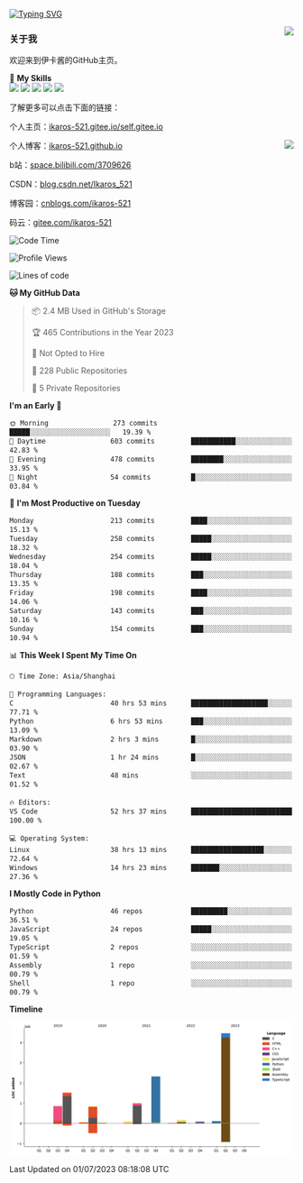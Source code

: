 [![Typing SVG](https://readme-typing-svg.herokuapp.com?size=25&duration=2500&color=8C43EA&vCenter=true&width=200&height=40&lines=Hi+Welcome+%F0%9F%91%8B%F0%9F%8F%BB;I'm+Love丶伊卡洛斯)](https://git.io/typing-svg)

<a href="#">
  <img align="right" src="https://github-readme-stats.vercel.app/api?username=Ikaros-521&count_private=true&show_icons=true&bg_color=15,f2f7fd,E0EAFC" />
</a>

### 关于我

欢迎来到伊卡酱的GitHub主页。

🌟 **My Skills**  
![](https://img.shields.io/badge/-C-A8B9CC?style=flat-square&logo=C&logoColor=fff)
![](https://img.shields.io/badge/-Python-3776AB?style=flat-square&logo=Python&logoColor=fff)
![](https://img.shields.io/badge/-JavaScript-F7DF1E?style=flat-square&logo=JavaScript&logoColor=fff)
![](https://img.shields.io/badge/-C++-00599C?style=flat-square&logo=Cpp&logoColor=fff)
![](https://img.shields.io/badge/-Linux-000000?style=flat-square&logo=Linux&logoColor=fff)

了解更多可以点击下面的链接：  

个人主页：[ikaros-521.gitee.io/self.gitee.io](https://ikaros-521.gitee.io/self.gitee.io/)  

<img align='right' src="https://github.com/Ikaros-521/Ikaros-521/assets/40910637/3a5e50bc-91dc-4aa5-b7a0-8b27ad1c2b33" height="432">

个人博客：[ikaros-521.github.io](https://ikaros-521.github.io/)  

b站：[space.bilibili.com/3709626](https://space.bilibili.com/3709626)  

CSDN：[blog.csdn.net/Ikaros_521](https://blog.csdn.net/Ikaros_521)  

博客园：[cnblogs.com/ikaros-521](https://www.cnblogs.com/ikaros-521)  

码云：[gitee.com/ikaros-521](https://gitee.com/ikaros-521)  


<!--START_SECTION:waka-->
![Code Time](http://img.shields.io/badge/Code%20Time-356%20hrs%2014%20mins-blue)

![Profile Views](http://img.shields.io/badge/Profile%20Views-96-blue)

![Lines of code](https://img.shields.io/badge/From%20Hello%20World%20I%27ve%20Written-11.6%20million%20lines%20of%20code-blue)

**🐱 My GitHub Data** 

> 📦 2.4 MB Used in GitHub's Storage 
 > 
> 🏆 465 Contributions in the Year 2023
 > 
> 🚫 Not Opted to Hire
 > 
> 📜 228 Public Repositories 
 > 
> 🔑 5 Private Repositories 
 > 
**I'm an Early 🐤** 

```text
🌞 Morning                273 commits         █████░░░░░░░░░░░░░░░░░░░░   19.39 % 
🌆 Daytime                603 commits         ███████████░░░░░░░░░░░░░░   42.83 % 
🌃 Evening                478 commits         ████████░░░░░░░░░░░░░░░░░   33.95 % 
🌙 Night                  54 commits          █░░░░░░░░░░░░░░░░░░░░░░░░   03.84 % 
```
📅 **I'm Most Productive on Tuesday** 

```text
Monday                   213 commits         ████░░░░░░░░░░░░░░░░░░░░░   15.13 % 
Tuesday                  258 commits         █████░░░░░░░░░░░░░░░░░░░░   18.32 % 
Wednesday                254 commits         █████░░░░░░░░░░░░░░░░░░░░   18.04 % 
Thursday                 188 commits         ███░░░░░░░░░░░░░░░░░░░░░░   13.35 % 
Friday                   198 commits         ████░░░░░░░░░░░░░░░░░░░░░   14.06 % 
Saturday                 143 commits         ███░░░░░░░░░░░░░░░░░░░░░░   10.16 % 
Sunday                   154 commits         ███░░░░░░░░░░░░░░░░░░░░░░   10.94 % 
```


📊 **This Week I Spent My Time On** 

```text
🕑︎ Time Zone: Asia/Shanghai

💬 Programming Languages: 
C                        40 hrs 53 mins      ███████████████████░░░░░░   77.71 % 
Python                   6 hrs 53 mins       ███░░░░░░░░░░░░░░░░░░░░░░   13.09 % 
Markdown                 2 hrs 3 mins        █░░░░░░░░░░░░░░░░░░░░░░░░   03.90 % 
JSON                     1 hr 24 mins        █░░░░░░░░░░░░░░░░░░░░░░░░   02.67 % 
Text                     48 mins             ░░░░░░░░░░░░░░░░░░░░░░░░░   01.52 % 

🔥 Editors: 
VS Code                  52 hrs 37 mins      █████████████████████████   100.00 % 

💻 Operating System: 
Linux                    38 hrs 13 mins      ██████████████████░░░░░░░   72.64 % 
Windows                  14 hrs 23 mins      ███████░░░░░░░░░░░░░░░░░░   27.36 % 
```

**I Mostly Code in Python** 

```text
Python                   46 repos            █████████░░░░░░░░░░░░░░░░   36.51 % 
JavaScript               24 repos            █████░░░░░░░░░░░░░░░░░░░░   19.05 % 
TypeScript               2 repos             ░░░░░░░░░░░░░░░░░░░░░░░░░   01.59 % 
Assembly                 1 repo              ░░░░░░░░░░░░░░░░░░░░░░░░░   00.79 % 
Shell                    1 repo              ░░░░░░░░░░░░░░░░░░░░░░░░░   00.79 % 
```



**Timeline**

![Lines of Code chart](https://raw.githubusercontent.com/Ikaros-521/Ikaros-521/main/assets/bar_graph.png)


 Last Updated on 01/07/2023 08:18:08 UTC
<!--END_SECTION:waka-->


<!--
**Ikaros-521/Ikaros-521** is a ✨ _special_ ✨ repository because its `README.md` (this file) appears on your GitHub profile.

Here are some ideas to get you started:

- 🔭 I’m currently working on ...
- 🌱 I’m currently learning ...
- 👯 I’m looking to collaborate on ...
- 🤔 I’m looking for help with ...
- 💬 Ask me about ...
- 📫 How to reach me: ...
- 😄 Pronouns: ...
- ⚡ Fun fact: ...
-->

